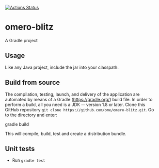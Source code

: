 [![Actions Status](https://github.com/ome/omero-blitz/workflows/Gradle/badge.svg)](https://github.com/ome/omero-blitz/actions)

# omero-blitz

A Gradle project

## Usage

Like any Java project, include the jar into your classpath.

## Build from source

The compilation, testing, launch, and delivery of the application are
automated by means of a Gradle (https://gradle.org/) build file.
In order to perform a build, all you need is
a JDK -- version 1.8 or later.
Clone this GitHub repository `git clone https://github.com/ome/omero-blitz.git`.
Go to the directory and enter:

  gradle build

This will compile, build, test and create a distribution bundle.

## Unit tests
 * Run `gradle test`
